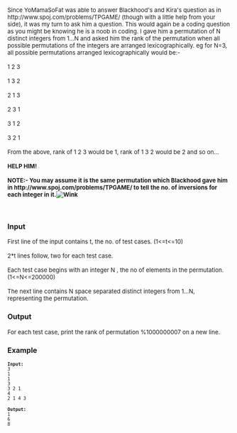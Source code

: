<p><span style="font-size: small;">Since YoMamaSoFat was able to answer Blackhood's and Kira's question as in http://www.spoj.com/problems/TPGAME/ (though with a little help from your side), it was my turn to ask him a question. This would again be a coding question as you might be knowing he is a noob in coding. I gave him a permutation of N distinct integers from 1...N and asked him the rank of the permutation when all possible permutations of the integers are arranged lexicographically. eg for N=3, all possible permutations arranged lexicographically would be:-<br><br>1 2 3<br><br>1 3 2<br><br>2 1 3<br><br>2 3 1<br><br>3 1 2<br><br>3 2 1<br><br>From the above, rank of 1 2 3 would be 1, rank of 1 3 2 would be 2 and so on...<br><br><strong>HELP HIM!</strong><br><br><strong>NOTE:- You may assume it is the same permutation which Blackhood gave him in http://www.spoj.com/problems/TPGAME/ to tell the no. of inversions for each integer in it.<img title="Wink" src="../../../gfx/jscripts/tiny_mce/plugins/emotions/img/smiley-wink.gif" border="0" alt="Wink"></strong></span></p>
<p>&nbsp;</p>
<h3><span style="font-size: medium;">Input</span></h3>
<p><span style="font-size: small;">First line of the input contains t, the no. of test cases. (1&lt;=t&lt;=10)<br><br>2*t lines follow, two for each test case.<br><br>Each test case begins with an integer N , the no of elements in the permutation.(1&lt;=N&lt;=200000)<br><br>The next line contains N space separated distinct integers from 1...N,&nbsp; representing the permutation.</span></p>
<h3><span style="font-size: medium;">Output</span></h3>
<p><span style="font-size: small;">For each test case, print the rank of permutation %1000000007 on a new line.</span></p>
<h3><span style="font-size: medium;">Example</span></h3>
<pre><span style="font-size: small;"><strong>Input:</strong></span><span style="font-size: small;"><br>3<br>1<br>1<br>3<br>3 2 1<br>4<br>2 1 4 3</span></pre>
<pre><span style="font-size: small;"><strong>Output:</strong>
</span><span style="font-size: small;">1<br>6<br>8</span></pre>